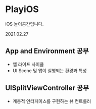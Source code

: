 # PlayiOS
iOS 놀이공간입니다.

2021.02.27

## App and Environment 공부

- 앱 라이프 사이클
- UI Scene 및 앱이 실행되는 환경과 특성

## UISplitViewController 공부

- 계층적 인터페이스를 구현하는 뷰 컨트롤러